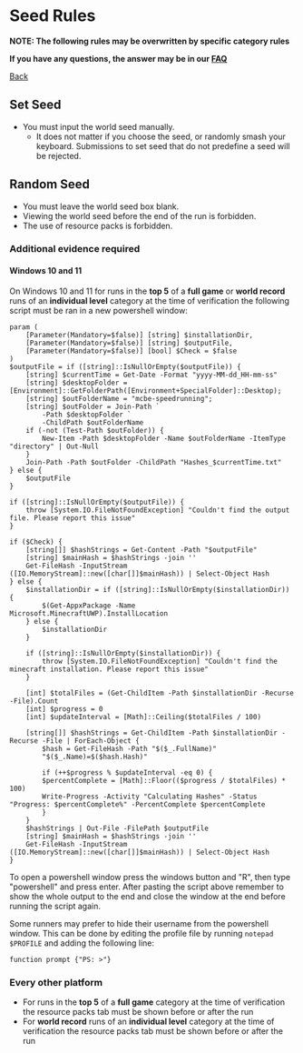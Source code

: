 # Seed Rules

**NOTE: The following rules may be overwritten by specific category rules**

**If you have any questions, the answer may be in our
[FAQ](https://www.speedrun.com/mcbe/thread/vdv9t)**

[Back](../README.md)

## Set Seed

* You must input the world seed manually.
	- It does not matter if you choose the seed, or randomly smash your
	keyboard. Submissions to set seed that do not predefine a seed will be
	rejected.

## Random Seed

* You must leave the world seed box blank.
* Viewing the world seed before the end of the run is forbidden.
* The use of resource packs is forbidden.

### Additional evidence required


#### Windows 10 and 11

On Windows 10 and 11 for runs in the **top 5** of a **full game** or
**world record** runs of an **individual level** category at the time of
verification the following script must be ran in a new powershell
window:

```pwsh
param (
	[Parameter(Mandatory=$false)] [string] $installationDir,
	[Parameter(Mandatory=$false)] [string] $outputFile,
	[Parameter(Mandatory=$false)] [bool] $Check = $false
)
$outputFile = if ([string]::IsNullOrEmpty($outputFile)) {
	[string] $currentTime = Get-Date -Format "yyyy-MM-dd_HH-mm-ss"
	[string] $desktopFolder = [Environment]::GetFolderPath([Environment+SpecialFolder]::Desktop);
	[string] $outFolderName = "mcbe-speedrunning";
	[string] $outFolder = Join-Path `
		-Path $desktopFolder `
		-ChildPath $outFolderName
	if (-not (Test-Path $outFolder)) {
		New-Item -Path $desktopFolder -Name $outFolderName -ItemType "directory" | Out-Null
	}
	Join-Path -Path $outFolder -ChildPath "Hashes_$currentTime.txt"
} else {
	$outputFile
}

if ([string]::IsNullOrEmpty($outputFile)) {
	throw [System.IO.FileNotFoundException] "Couldn't find the output file. Please report this issue"
}

if ($Check) {
	[string[]] $hashStrings = Get-Content -Path "$outputFile"
	[string] $mainHash = $hashStrings -join ''
	Get-FileHash -InputStream ([IO.MemoryStream]::new([char[]]$mainHash)) | Select-Object Hash
} else {
	$installationDir = if ([string]::IsNullOrEmpty($installationDir)) {
		$(Get-AppxPackage -Name Microsoft.MinecraftUWP).InstallLocation
	} else {
		$installationDir
	}

	if ([string]::IsNullOrEmpty($installationDir)) {
		throw [System.IO.FileNotFoundException] "Couldn't find the minecraft installation. Please report this issue"
	}

	[int] $totalFiles = (Get-ChildItem -Path $installationDir -Recurse -File).Count
	[int] $progress = 0
	[int] $updateInterval = [Math]::Ceiling($totalFiles / 100)

	[string[]] $hashStrings = Get-ChildItem -Path $installationDir -Recurse -File | ForEach-Object {
	    $hash = Get-FileHash -Path "$($_.FullName)"
	    "$($_.Name)=$($hash.Hash)"

	    if (++$progress % $updateInterval -eq 0) {
		$percentComplete = [Math]::Floor(($progress / $totalFiles) * 100)
		Write-Progress -Activity "Calculating Hashes" -Status "Progress: $percentComplete%" -PercentComplete $percentComplete
	    }
	}
	$hashStrings | Out-File -FilePath $outputFile
	[string] $mainHash = $hashStrings -join ''
	Get-FileHash -InputStream ([IO.MemoryStream]::new([char[]]$mainHash)) | Select-Object Hash
}
```

To open a powershell window press the windows button and "R", then type
"powershell" and press enter. After pasting the script above remember to
show the whole output to the end and close the window at the end before
running the script again.

Some runners may prefer to hide their username from the powershell
window. This can be done by editing the profile file by running
`notepad $PROFILE` and adding the following line:

```pwsh
function prompt {"PS: >"}
```

### Every other platform
- For runs in the **top 5** of a **full game** category at the time
  of verification the resource packs tab must be shown before or
  after the run
- For **world record** runs of an **individual level** category at
  the time of verification the resource packs tab must be shown
  before or after the run

